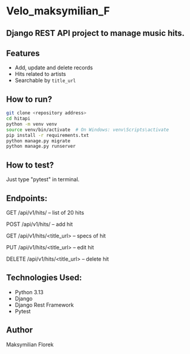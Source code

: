 # Velo_maksymilian_F

## Django REST API project to manage music hits.

## Features

- Add, update and delete records
- Hits related to artists
- Searchable by `title_url`

## How to run?

```bash
git clone <repository address>
cd hitapi
python -m venv venv
source venv/bin/activate  # On Windows: venv\Scripts\activate
pip install -r requirements.txt
python manage.py migrate
python manage.py runserver
```

## How to test?
Just type "pytest" in terminal. 

## Endpoints:
GET /api/v1/hits/ – list of 20 hits

POST /api/v1/hits/ – add hit

GET /api/v1/hits/<title_url> – specs of hit 

PUT /api/v1/hits/<title_url> – edit hit

DELETE /api/v1/hits/<title_url> – delete hit

## Technologies Used:
* Python 3.13
* Django
* Django Rest Framework
* Pytest

## Author
Maksymilian Florek
